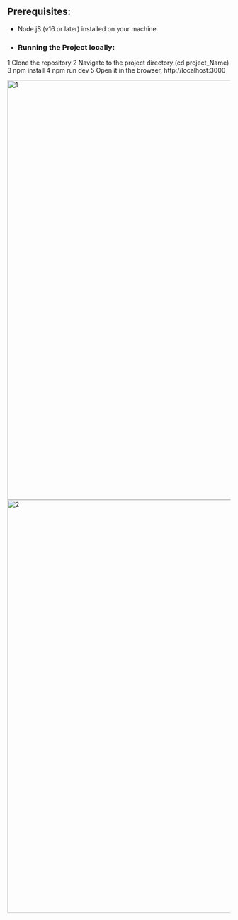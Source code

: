 
## Prerequisites:
- Node.jS (v16 or later) installed on your machine.

- ### Running the Project locally:
1 Clone the repository
2 Navigate to the project directory (cd project_Name)
3 npm install
4 npm run dev
5 Open it in the browser, http://localhost:3000

<img width="944" alt="1" src="https://github.com/user-attachments/assets/0d68c82f-2f2d-4334-be35-68065e8cc6e8">
<img width="930" alt="2" src="https://github.com/user-attachments/assets/3ec5239c-48be-4353-b179-c081f968bbdc">

